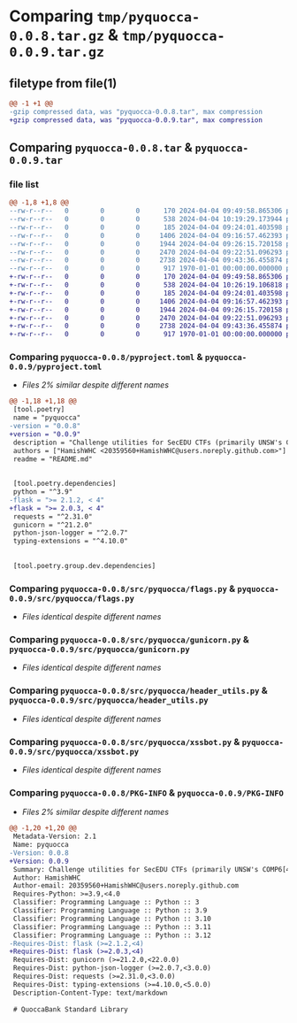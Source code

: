 # Comparing `tmp/pyquocca-0.0.8.tar.gz` & `tmp/pyquocca-0.0.9.tar.gz`

## filetype from file(1)

```diff
@@ -1 +1 @@
-gzip compressed data, was "pyquocca-0.0.8.tar", max compression
+gzip compressed data, was "pyquocca-0.0.9.tar", max compression
```

## Comparing `pyquocca-0.0.8.tar` & `pyquocca-0.0.9.tar`

### file list

```diff
@@ -1,8 +1,8 @@
--rw-r--r--   0        0        0      170 2024-04-04 09:49:58.865306 pyquocca-0.0.8/README.md
--rw-r--r--   0        0        0      538 2024-04-04 10:19:29.173944 pyquocca-0.0.8/pyproject.toml
--rw-r--r--   0        0        0      185 2024-04-04 09:24:01.403598 pyquocca-0.0.8/src/pyquocca/__init__.py
--rw-r--r--   0        0        0     1406 2024-04-04 09:16:57.462393 pyquocca-0.0.8/src/pyquocca/flags.py
--rw-r--r--   0        0        0     1944 2024-04-04 09:26:15.720158 pyquocca-0.0.8/src/pyquocca/gunicorn.py
--rw-r--r--   0        0        0     2470 2024-04-04 09:22:51.096293 pyquocca-0.0.8/src/pyquocca/header_utils.py
--rw-r--r--   0        0        0     2738 2024-04-04 09:43:36.455874 pyquocca-0.0.8/src/pyquocca/xssbot.py
--rw-r--r--   0        0        0      917 1970-01-01 00:00:00.000000 pyquocca-0.0.8/PKG-INFO
+-rw-r--r--   0        0        0      170 2024-04-04 09:49:58.865306 pyquocca-0.0.9/README.md
+-rw-r--r--   0        0        0      538 2024-04-04 10:26:19.106818 pyquocca-0.0.9/pyproject.toml
+-rw-r--r--   0        0        0      185 2024-04-04 09:24:01.403598 pyquocca-0.0.9/src/pyquocca/__init__.py
+-rw-r--r--   0        0        0     1406 2024-04-04 09:16:57.462393 pyquocca-0.0.9/src/pyquocca/flags.py
+-rw-r--r--   0        0        0     1944 2024-04-04 09:26:15.720158 pyquocca-0.0.9/src/pyquocca/gunicorn.py
+-rw-r--r--   0        0        0     2470 2024-04-04 09:22:51.096293 pyquocca-0.0.9/src/pyquocca/header_utils.py
+-rw-r--r--   0        0        0     2738 2024-04-04 09:43:36.455874 pyquocca-0.0.9/src/pyquocca/xssbot.py
+-rw-r--r--   0        0        0      917 1970-01-01 00:00:00.000000 pyquocca-0.0.9/PKG-INFO
```

### Comparing `pyquocca-0.0.8/pyproject.toml` & `pyquocca-0.0.9/pyproject.toml`

 * *Files 2% similar despite different names*

```diff
@@ -1,18 +1,18 @@
 [tool.poetry]
 name = "pyquocca"
-version = "0.0.8"
+version = "0.0.9"
 description = "Challenge utilities for SecEDU CTFs (primarily UNSW's COMP6[48]43)."
 authors = ["HamishWHC <20359560+HamishWHC@users.noreply.github.com>"]
 readme = "README.md"
 
 
 [tool.poetry.dependencies]
 python = "^3.9"
-flask = ">= 2.1.2, < 4"
+flask = ">= 2.0.3, < 4"
 requests = "^2.31.0"
 gunicorn = "^21.2.0"
 python-json-logger = "^2.0.7"
 typing-extensions = "^4.10.0"
 
 
 [tool.poetry.group.dev.dependencies]
```

### Comparing `pyquocca-0.0.8/src/pyquocca/flags.py` & `pyquocca-0.0.9/src/pyquocca/flags.py`

 * *Files identical despite different names*

### Comparing `pyquocca-0.0.8/src/pyquocca/gunicorn.py` & `pyquocca-0.0.9/src/pyquocca/gunicorn.py`

 * *Files identical despite different names*

### Comparing `pyquocca-0.0.8/src/pyquocca/header_utils.py` & `pyquocca-0.0.9/src/pyquocca/header_utils.py`

 * *Files identical despite different names*

### Comparing `pyquocca-0.0.8/src/pyquocca/xssbot.py` & `pyquocca-0.0.9/src/pyquocca/xssbot.py`

 * *Files identical despite different names*

### Comparing `pyquocca-0.0.8/PKG-INFO` & `pyquocca-0.0.9/PKG-INFO`

 * *Files 2% similar despite different names*

```diff
@@ -1,20 +1,20 @@
 Metadata-Version: 2.1
 Name: pyquocca
-Version: 0.0.8
+Version: 0.0.9
 Summary: Challenge utilities for SecEDU CTFs (primarily UNSW's COMP6[48]43).
 Author: HamishWHC
 Author-email: 20359560+HamishWHC@users.noreply.github.com
 Requires-Python: >=3.9,<4.0
 Classifier: Programming Language :: Python :: 3
 Classifier: Programming Language :: Python :: 3.9
 Classifier: Programming Language :: Python :: 3.10
 Classifier: Programming Language :: Python :: 3.11
 Classifier: Programming Language :: Python :: 3.12
-Requires-Dist: flask (>=2.1.2,<4)
+Requires-Dist: flask (>=2.0.3,<4)
 Requires-Dist: gunicorn (>=21.2.0,<22.0.0)
 Requires-Dist: python-json-logger (>=2.0.7,<3.0.0)
 Requires-Dist: requests (>=2.31.0,<3.0.0)
 Requires-Dist: typing-extensions (>=4.10.0,<5.0.0)
 Description-Content-Type: text/markdown
 
 # QuoccaBank Standard Library
```

